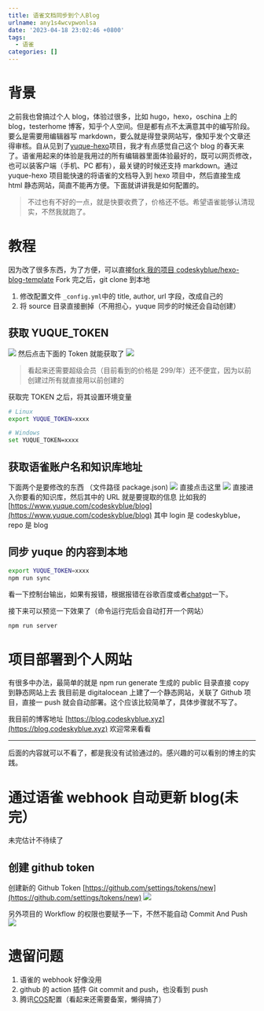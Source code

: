 ```yaml
---
title: 语雀文档同步到个人Blog
urlname: any1s4wcvpwonlsa
date: '2023-04-18 23:02:46 +0800'
tags:
  - 语雀
categories: []
---
```


# 背景

之前我也曾搞过个人 blog，体验过很多，比如 hugo，hexo，oschina 上的 blog，testerhome 博客，知乎个人空间。但是都有点不太满意其中的编写阶段。要么是需要用编辑器写 markdown，要么就是得登录网站写，像知乎发个文章还得审核。自从见到了[yuque-hexo](https://github.com/x-cold/yuque-hexo)项目，我才有点感觉自己这个 blog 的春天来了。语雀用起来的体验是我用过的所有编辑器里面体验最好的，既可以网页修改，也可以装客户端（手机、PC 都有），最关键的时候还支持 markdown。通过 yuque-hexo 项目能快速的将语雀的文档导入到 hexo 项目中，然后直接生成 html 静态网站，简直不能再方便。下面就讲讲我是如何配置的。

> 不过也有不好的一点，就是快要收费了，价格还不低。希望语雀能够认清现实，不然我就跑了。

# 教程

因为改了很多东西，为了方便，可以直接[fork 我的项目 codeskyblue/hexo-blog-template](https://github.com/codeskyblue/hexo-blog-template/fork)
Fork 完之后，git clone 到本地

1. 修改配置文件 `_config.yml`中的 title, author, url 字段，改成自己的
2. 将 source 目录直接删掉（不用担心，yuque 同步的时候还会自动创建）

## 获取 YUQUE_TOKEN

![](/images/Frc9TbxcBhlaeQHma7FmvLOdLZ9Y.png)
然后点击下面的 Token 就能获取了
![](/images/Fux9lAfHUTXLc1XQUm1G4AO7G6Ou.png)

> 看起来还需要超级会员（目前看到的价格是 299/年）还不便宜，因为以前创建过所有就直接用以前创建的

获取完 TOKEN 之后，将其设置环境变量

```bash
# Linux
export YUQUE_TOKEN=xxxx

# Windows
set YUQUE_TOKEN=xxxx
```

## 获取语雀账户名和知识库地址

下面两个是要修改的东西 （文件路径 package.json)
![](/images/FpNw6b4nrhfc--TIWmBA0mWoR6JV.png)
直接点击这里
![](/images/FnhxsvXwrm2KzS2r5hCnDzZ-4tpp.png)
直接进入你要看的知识库，然后其中的 URL 就是要提取的信息
比如我的 [https://www.yuque.com/codeskyblue/blog](https://www.yuque.com/codeskyblue/blog)
其中 login 是 codeskyblue，repo 是 blog

## 同步 yuque 的内容到本地

```bash
export YUQUE_TOKEN=xxxx
npm run sync
```

看一下控制台输出，如果有报错，根据报错在谷歌百度或者[chatgpt](https://chat.codeskyblue.xyz)一下。

接下来可以预览一下效果了（命令运行完后会自动打开一个网站）

```bash
npm run server
```

# 项目部署到个人网站

有很多中办法，最简单的就是 npm run generate 生成的 public 目录直接 copy 到静态网站上去
我目前是 digitalocean 上建了一个静态网站，关联了 Github 项目，直接一 push 就会自动部署。这个应该比较简单了，具体步骤就不写了。

我目前的博客地址 [https://blog.codeskyblue.xyz](https://blog.codeskyblue.xyz) 欢迎常来看看

---

后面的内容就可以不看了，都是我没有试验通过的。感兴趣的可以看别的博主的实践。

# 通过语雀 webhook 自动更新 blog(未完）

未完估计不待续了

## 创建 github token

创建新的 Github Token [https://github.com/settings/tokens/new](https://github.com/settings/tokens/new)
![](/images/FuHmcy1LtNsX_ydNAM9ttfwNVUJ-.png)

另外项目的 Workflow 的权限也要赋予一下，不然不能自动 Commit And Push
![](/images/FhODs8YgBhM-crA9Wsg6PVMpupTw.png)

# 遗留问题

1. 语雀的 webhook 好像没用
2. github 的 action 插件 Git commit and push，也没看到 push
3. 腾讯[COS](https://console.cloud.tencent.com/cos/bucket)配置（看起来还需要备案，懒得搞了）

